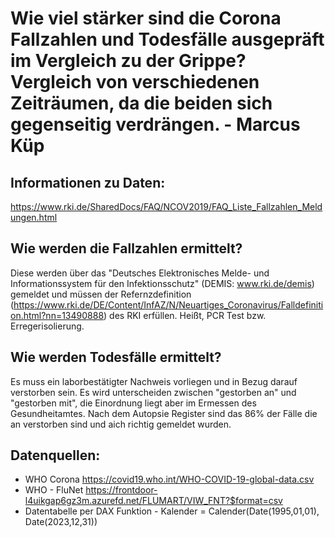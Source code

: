 # Wie viel stärker sind die Corona Fallzahlen und Todesfälle ausgepräft im Vergleich zu der Grippe? Vergleich von verschiedenen Zeiträumen, da die beiden sich gegenseitig verdrängen. - Marcus Küp

## Informationen zu Daten:
https://www.rki.de/SharedDocs/FAQ/NCOV2019/FAQ_Liste_Fallzahlen_Meldungen.html

## Wie werden die Fallzahlen ermittelt? 
Diese werden über das "Deutsches Elektronisches Melde- und Informationssystem für den Infektionsschutz" (DEMIS: www.rki.de/demis) gemeldet und müssen der Refernzdefinition (https://www.rki.de/DE/Content/InfAZ/N/Neuartiges_Coronavirus/Falldefinition.html?nn=13490888) des RKI erfüllen. Heißt, PCR Test bzw. Erregerisolierung. 
  
## Wie werden Todesfälle ermittelt?
Es muss ein laborbestätigter Nachweis vorliegen und in Bezug darauf verstorben sein. Es wird unterscheiden zwischen "gestorben an" und "gestorben mit", die Einordnung liegt aber im Ermessen des Gesundheitamtes. Nach dem Autopsie Register sind das 86% der Fälle die an verstorben sind und aich richtig gemeldet wurden.
  
  
  
## Datenquellen:
- WHO Corona https://covid19.who.int/WHO-COVID-19-global-data.csv
- WHO - FluNet https://frontdoor-l4uikgap6gz3m.azurefd.net/FLUMART/VIW_FNT?$format=csv
- Datentabelle per DAX Funktion - Kalender = Calender(Date(1995,01,01), Date(2023,12,31))
